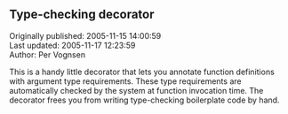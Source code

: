 ## Type-checking decorator  
Originally published: 2005-11-15 14:00:59  
Last updated: 2005-11-17 12:23:59  
Author: Per Vognsen  
  
This is a handy little decorator that lets you annotate function definitions with argument type requirements. These type requirements are automatically checked by the system at function invocation time. The decorator frees you from writing type-checking boilerplate code by hand.